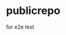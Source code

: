 # publicrepo
for e2e test















































































































































































































































































































































































































































































































































































































































































































































































































































































































































































































































































































































































































































































































































































































































































































































































































































































































































































































































































































































































































































































































































































































































































































































































































































































































































































































































































































































































































































































































































































































































































































































































































































































































































































































































































































































































































































